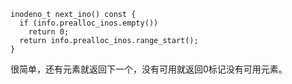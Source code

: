 ```
inodeno_t next_ino() const {
  if (info.prealloc_inos.empty())
    return 0;
  return info.prealloc_inos.range_start();
}
```
很简单，还有元素就返回下一个，没有可用就返回0标记没有可用元素。
